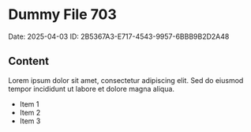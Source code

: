 # Dummy File 703

Date: 2025-04-03
ID: 2B5367A3-E717-4543-9957-6BBB9B2D2A48

## Content

Lorem ipsum dolor sit amet, consectetur adipiscing elit.
Sed do eiusmod tempor incididunt ut labore et dolore magna aliqua.

* Item 1
* Item 2
* Item 3

